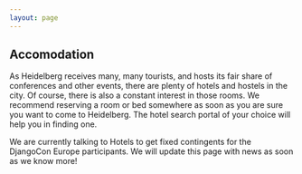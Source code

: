 ```yaml
---
layout: page
---
```


## Accomodation

As Heidelberg receives many, many tourists, and hosts its fair share of conferences and other
events, there are plenty of hotels and hostels in the city. Of course, there is also a constant
interest in those rooms. We recommend reserving a room or bed somewhere as soon as you are sure you
want to come to Heidelberg. The hotel search portal of your choice will help you in finding one.

We are currently talking to Hotels to get fixed contingents for the DjangoCon Europe participants.
We will update this page with news as soon as we know more!
